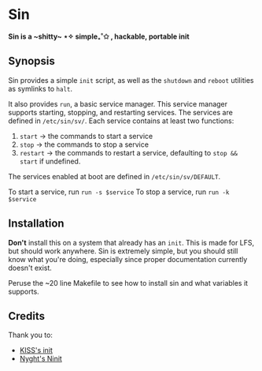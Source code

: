 # Sin

**Sin is a ~shitty~ ⋆✧ simple₊˚✩ , hackable, portable init**

## Synopsis
Sin provides a simple `init` script, as well as the `shutdown` and `reboot`
utilities as symlinks to `halt`.

It also provides `run`, a basic service manager. This service manager supports
starting, stopping, and restarting services. The services are defined in
`/etc/sin/sv/`. Each service contains at least two functions:
1. `start`   -> the commands to start a service
2. `stop`    -> the commands to stop a service
3. `restart` -> the commands to restart a service, defaulting to `stop && start`
   if undefined.

The services enabled at boot are defined in `/etc/sin/sv/DEFAULT`.

To start a service, run `run -s $service`
To stop a service, run `run -k $service`

## Installation
**Don't** install this on a system that already has an `init`. This is made for
LFS, but should work anywhere. Sin is extremely simple, but you should still
know what you're doing, especially since proper documentation currently doesn't
exist.

Peruse the ~20 line Makefile to see how to install sin and what variables it
supports.

## Credits
Thank you to:
- [KISS's init](https://github.com/kisslinux/init)
- [Nyght's Ninit](https://git.disroot.org/nyght/ninit)
